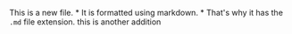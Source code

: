 This is a new file. * It is formatted using markdown. * 
That's why it has the `.md` file extension.
this is another addition 
